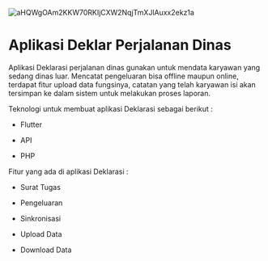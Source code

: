 ![aHQWgOAm2KKW70RKIjCXW2NqjTmXJlAuxx2ekz1a](https://user-images.githubusercontent.com/47371845/192130060-ad9ec5ab-aa93-416a-afea-af9fd682f4b0.jpg)

# Aplikasi Deklar Perjalanan Dinas

Aplikasi Deklarasi perjalanan dinas gunakan untuk mendata karyawan yang sedang dinas luar. Mencatat pengeluaran bisa offline maupun online, terdapat fitur upload data fungsinya, catatan yang telah karyawan isi akan tersimpan ke dalam sistem untuk melakukan proses laporan. 

Teknologi untuk membuat aplikasi Deklarasi sebagai berikut :

- Flutter

- API

- PHP



Fitur yang ada di aplikasi Deklarasi :

- Surat Tugas

- Pengeluaran

- Sinkronisasi

- Upload Data

- Download Data
